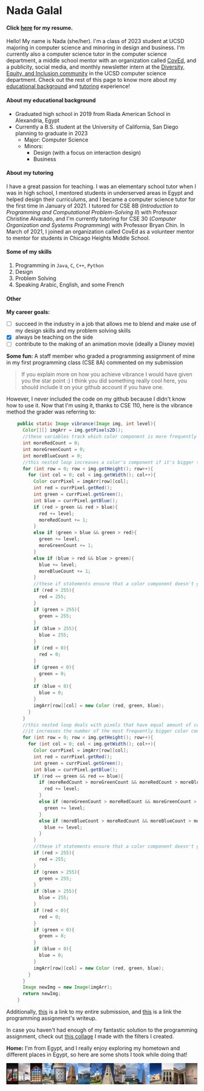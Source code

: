 # Nada Galal
#### Click [here](https://drive.google.com/file/d/1tbphR8kmyYPuSg8CLP7bACFbI2jLU9XA/view?usp=sharing "Nada's resume") for my resume.

Hello! My name is Nada (she/her). I'm a class of 2023 student at UCSD majoring in computer science and minoring in design and business. I'm currently also a computer science tutor in the computer science department, a middle school mentor with an organization called [CovEd](coved.org "CovEd website"), and a publicity, social media, and monthly newsletter intern at the [Diversity, Equity, and Inclusion community](https://cse.ucsd.edu/diversity_equity_inclusion "DEI community website") in the UCSD computer science department. Check out the rest of this page to know more about my [educational background](https://github.com/nadagehad01/110/blob/main/index.md#about-my-educational-background "educational background") and [tutoring](https://github.com/nadagehad01/110/blob/main/index.md#about-my-tutoring "tutoring") experience!

#### About my educational background
* Graduated high school in 2019 from Riada American School in Alexandria, Egypt
* Currently a B.S. student at the University of California, San Diego planning to graduate in 2023
  * Major: Computer Science
  * Minors:
    * Design (with a focus on interaction design)
    * Business


#### About my tutoring
I have a great passion for teaching. I was an elementary school tutor when I was in high school, I mentored students in underserved areas in Egypt and helped design their curriculums, and I became a computer science tutor for the first time in January of 2021. I tutored for CSE 8B (_Introduction to Programming and Computational Problem-Solving II_) with Professor Christine Alvarado, and I'm currently tutoring for CSE 30 (_Computer Organization and Systems Programming_) with Professor Bryan Chin. In March of 2021, I joined an organization called CovEd as a volunteer mentor to mentor for students in Chicago Heights Middle School.

#### Some of my skills
1. Programming in `Java`, `C`, `C++`, `Python`
2. Design
3. Problem Solving
4. Speaking Arabic, English, and some French

#### Other
__My career goals:__
* [ ] succeed in the industry in a job that allows me to blend and make use of my design skills and my problem solving skills
* [x] always be teaching on the side
* [ ] contribute to the making of an animation movie (ideally a Disney movie)

**Some fun:**
A staff member who graded a programming assignment of mine in my first programming class (CSE 8A) commented on my submission
> If you explain more on how you achieve vibrance I would have given you the star point :) I think you did something really cool here, you should include it on your github account if you have one.

However, I never included the code on my github because I didn't know how to use it. Now that I'm using it, thanks to CSE 110, here is the vibrance method the grader was referring to:
```Java
    public static Image vibrance(Image img, int level){
      Color[][] imgArr = img.getPixels2D();
      //these variables track which color component is more frequently bigger in the array of colors
      int moreRedCount = 0;
      int moreGreenCount = 0;
      int moreBlueCount = 0;
      //this nested loop increases a color's component if it's bigger than the other 2 components in every pixel
      for (int row = 0; row < img.getHeight(); row++){
        for (int col = 0; col < img.getWidth(); col++){
          Color currPixel = imgArr[row][col];
          int red = currPixel.getRed();
          int green = currPixel.getGreen();
          int blue = currPixel.getBlue();
          if (red > green && red > blue){
            red += level;
            moreRedCount += 1;
          }
          else if (green > blue && green > red){
            green += level;
            moreGreenCount += 1;
          }
          else if (blue > red && blue > green){
            blue += level;
            moreBlueCount += 1;
          }
          //these if statements ensure that a color component doesn't go out of bound
          if (red > 255){
            red = 255;
          }
          if (green > 255){
            green = 255;
          }
          if (blue > 255){
            blue = 255;
          }
          if (red < 0){
            red = 0;
          }
          if (green < 0){
            green = 0;
          }
          if (blue < 0){
            blue = 0;
          }
          imgArr[row][col] = new Color (red, green, blue);
        }
      }
      //this nested loop deals with pixels that have equal amount of color in every component
      //it increases the number of the most frequently bigger color component in white/gray/black pixels
      for (int row = 0; row < img.getHeight(); row++){
        for (int col = 0; col < img.getWidth(); col++){
          Color currPixel = imgArr[row][col];
          int red = currPixel.getRed();
          int green = currPixel.getGreen();
          int blue = currPixel.getBlue();
          if (red == green && red == blue){
            if (moreRedCount > moreGreenCount && moreRedCount > moreBlueCount){
              red += level;
            }
            else if (moreGreenCount > moreRedCount && moreGreenCount > moreBlueCount){
              green += level;
            }
            else if (moreBlueCount > moreRedCount && moreBlueCount > moreGreenCount){
              blue += level;
            }
          }
          //these if statements ensure that a color component doesn't go out of bound
          if (red > 255){
            red = 255;
          }
          if (green > 255){
            green = 255;
          }
          if (blue > 255){
            blue = 255;
          }
          if (red < 0){
            red = 0;
          }
          if (green < 0){
            green = 0;
          }
          if (blue < 0){
            blue = 0;
          }
          imgArr[row][col] = new Color (red, green, blue);
        }
      }
      Image newImg = new Image(imgArr);
      return newImg;
    }
```
Additionally, [this]( "submission") is a link to my entire submission, and [this](https://www.google.com/url?q=https://drive.google.com/open?id%3D1oP2t_aYbAYIl2k-xlZwsUkywcfBjFfg9nJETNeFUV1o&sa=D&source=editors&ust=1617553838112000&usg=AFQjCNE9IXNU88hMVBn8f-tf8OGvTp8jLQ "writeup") is a link the programming assignment's writeup.

In case you haven't had enough of my fantastic solution to the programming assignment, check out [this collage](/fantastic.jpg "collage") I made with the filters I created.

__Home:__
I'm from Egypt, and I really enjoy exploring my hometown and different places in Egypt, so here are some shots I took while doing that!

![egy](egy.png "the shots")




